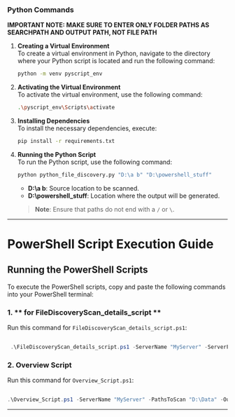 ### Python Commands
**IMPORTANT NOTE: MAKE SURE TO ENTER ONLY FOLDER PATHS AS SEARCHPATH AND OUTPUT PATH, NOT FILE PATH** 
1. **Creating a Virtual Environment**  
   To create a virtual environment in Python, navigate to the directory where your Python script is located and run the following command:

   ```bash
   python -m venv pyscript_env
   ```

2. **Activating the Virtual Environment**  
   To activate the virtual environment, use the following command:

   ```bash
   .\pyscript_env\Scripts\activate
   ```

3. **Installing Dependencies**  
   To install the necessary dependencies, execute:

   ```bash
   pip install -r requirements.txt
   ```

4. **Running the Python Script**  
   To run the Python script, use the following command:

   ```bash
   python python_file_discovery.py "D:\a b" "D:\powershell_stuff"
   ```

   - **D:\a b**: Source location to be scanned.
   - **D:\powershell_stuff**: Location where the output will be generated.
   
   > **Note**: Ensure that paths do not end with a `/` or `\`.

---
 
# PowerShell Script Execution Guide

## Running the PowerShell Scripts

To execute the PowerShell scripts, copy and paste the following commands into your PowerShell terminal:

### 1. ** for FileDiscoveryScan_details_script **
Run this command for `FileDiscoveryScan_details_script.ps1`:

```powershell
 
 .\FileDiscoveryScan_details_script.ps1 -ServerName "MyServer" -ServerFolderPathsToScan "D:\a b" -OutputFolder "D:\powershell_stuff"

```

### 2. **Overview Script**
Run this command for `Overview_Script.ps1`:

```powershell
 
.\Overview_Script.ps1 -ServerName "MyServer" -PathsToScan "D:\Data" -OutputDir "C:\MyReports"

```

 

---
 



